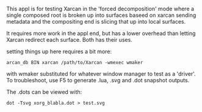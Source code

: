 This appl is for testing Xarcan in the 'forced decomposition' mode where
a single composed root is broken up into surfaces baseed on xarcan sending
metadata and the compositing end is slicing that up into local surfaces.

It requires more work in the appl end, but has a lower overhead than letting
Xarcan redirect each surface. Both has their uses.

setting things up here requires a bit more:

    arcan_db BIN xarcan /path/to/Xarcan -wmexec wmaker

with wmaker substituted for whatever window manager to test as a 'driver'. To
troubleshoot, use F5 to generate .lua, .svg and .dot snapshot outputs.

The .dots can be viewed with:

    dot -Tsvg xorg_blabla.dot > test.svg
